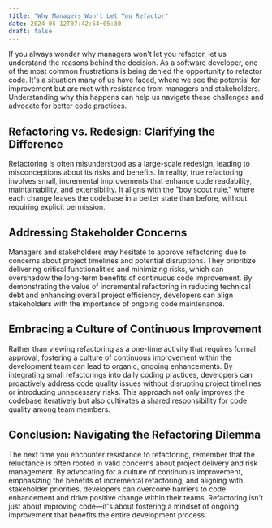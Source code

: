 ```yaml
---
title: "Why Managers Won't Let You Refactor"
date: 2024-05-12T07:42:54+05:30
draft: false
---
```


If you always wonder why managers won't let you refactor, let us understand the
reasons behind the decision. As a software developer, one of the most common
frustrations is being denied the opportunity to refactor code. It's a situation
many of us have faced, where we see the potential for improvement but are met
with resistance from managers and stakeholders. Understanding why this happens
can help us navigate these challenges and advocate for better code practices.

## Refactoring vs. Redesign: Clarifying the Difference
Refactoring is often misunderstood as a large-scale redesign, leading to
misconceptions about its risks and benefits. In reality, true refactoring
involves small, incremental improvements that enhance code readability,
maintainability, and extensibility.  It aligns with the "boy scout rule," where
each change leaves the codebase in a better state than before, without
requiring explicit permission.

## Addressing Stakeholder Concerns
Managers and stakeholders may hesitate to approve refactoring due to concerns
about project timelines and potential disruptions. They prioritize delivering
critical functionalities and minimizing risks, which can overshadow the
long-term benefits of continuous code improvement. By demonstrating the value
of incremental refactoring in reducing technical debt and enhancing overall
project efficiency, developers can align stakeholders with the importance of
ongoing code maintenance.

## Embracing a Culture of Continuous Improvement
Rather than viewing refactoring as a one-time activity that requires formal
approval, fostering a culture of continuous improvement within the development
team can lead to organic, ongoing enhancements. By integrating small
refactorings into daily coding practices, developers can proactively address
code quality issues without disrupting project timelines or introducing
unnecessary risks. This approach not only improves the codebase iteratively but
also cultivates a shared responsibility for code quality among team members.

## Conclusion: Navigating the Refactoring Dilemma
The next time you encounter resistance to refactoring, remember that the
reluctance is often rooted in valid concerns about project delivery and risk
management. By advocating for a culture of continuous improvement, emphasizing
the benefits of incremental refactoring, and aligning with stakeholder
priorities, developers can overcome barriers to code enhancement and drive
positive change within their teams.  Refactoring isn't just about improving
code—it's about fostering a mindset of ongoing improvement that benefits the
entire development process.

